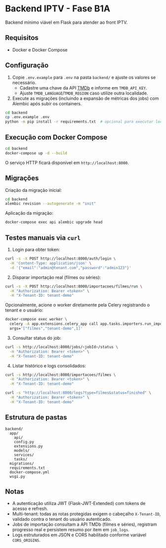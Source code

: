 # Backend IPTV - Fase B1A

Backend mínimo viável em Flask para atender ao front IPTV.

## Requisitos

- Docker e Docker Compose

## Configuração

1. Copie `.env.example` para `.env` na pasta `backend/` e ajuste os valores se necessário.
   - Cadastre uma chave da API [TMDb](https://www.themoviedb.org/) e informe em `TMDB_API_KEY`.
   - Ajuste `TMDB_LANGUAGE`/`TMDB_REGION` caso utilize outra localidade.
2. Execute as migrações (incluindo a expansão de métricas dos jobs) com Alembic após subir os containers.

```bash
cd backend
cp .env.example .env
python -m pip install -r requirements.txt  # opcional para executar localmente
```

## Execução com Docker Compose

```bash
cd backend
docker-compose up -d --build
```

O serviço HTTP ficará disponível em `http://localhost:8000`.

## Migrações

Criação da migração inicial:

```bash
cd backend
alembic revision --autogenerate -m "init"
```

Aplicação da migração:

```bash
docker-compose exec api alembic upgrade head
```

## Testes manuais via `curl`

1. Login para obter token:

```bash
curl -s -X POST http://localhost:8000/auth/login \
  -H 'Content-Type: application/json' \
  -d '{"email":"admin@tenant.com","password":"admin123"}'
```

2. Disparar importação real (filmes ou séries):

```bash
curl -s -X POST http://localhost:8000/importacoes/filmes/run \
  -H "Authorization: Bearer <token>" \
  -H "X-Tenant-ID: tenant-demo"
```

Opcionalmente, acione o worker diretamente pela Celery registrando o tenant e o usuário:

```bash
docker-compose exec worker \
  celery -A app.extensions.celery_app call app.tasks.importers.run_import \
  args='["filmes","tenant-demo",1]'
```

3. Consultar status do job:

```bash
curl -s http://localhost:8000/jobs/<jobId>/status \
  -H "Authorization: Bearer <token>" \
  -H "X-Tenant-ID: tenant-demo"
```

4. Listar histórico e logs consolidados:

```bash
curl -s http://localhost:8000/importacoes/filmes \
  -H "Authorization: Bearer <token>" \
  -H "X-Tenant-ID: tenant-demo"

curl -s "http://localhost:8000/logs?type=filmes&status=finished" \
  -H "Authorization: Bearer <token>" \
  -H "X-Tenant-ID: tenant-demo"
```

## Estrutura de pastas

```
backend/
  app/
    api/
    config.py
    extensions.py
    models/
    services/
    tasks/
  migrations/
  requirements.txt
  docker-compose.yml
  wsgi.py
```

## Notas

- A autenticação utiliza JWT (Flask-JWT-Extended) com tokens de acesso e refresh.
- Multi-tenant: todas as rotas protegidas exigem o cabeçalho `X-Tenant-ID`, validado contra o tenant do usuário autenticado.
- Jobs de importação consultam a API TMDb (filmes e séries), registram progresso real e persistem resumo por item em `job_logs`.
- Logs estruturados em JSON e CORS habilitado conforme variável `CORS_ORIGINS`.
